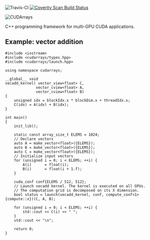 ![Travis-CI](https://travis-ci.org/cudarrays/cudarrays.svg?branch=master)
<a href="https://scan.coverity.com/projects/4910">
<img alt="Coverity Scan Build Status"
src="https://scan.coverity.com/projects/4910/badge.svg"/>
</a>

![CUDArrays](https://raw.githubusercontent.com/wiki/cudarrays/cudarrays/images/cudarrays_logo_300x75.png)

C++ programming framework for multi-GPU CUDA applications.

## Example: vector addition
```Cuda
#include <iostream>
#include <cudarrays/types.hpp>
#include <cudarrays/launch.hpp>

using namespace cudarrays;

__global__ void
vecadd_kernel( vector_view<float> C,
              vector_cview<float> A,
              vector_cview<float> B)
{
    unsigned idx = blockIdx.x * blockDim.x + threadIdx.x;
    C(idx) = A(idx) + B(idx);
}

int main()
{
    init_lib();

    static const array_size_t ELEMS = 1024;
    // Declare vectors
    auto A = make_vector<float>({ELEMS});
    auto B = make_vector<float>({ELEMS});
    auto C = make_vector<float>({ELEMS});
    // Initialize input vectors
    for (unsigned i = 0; i < ELEMS; ++i) {
        A(i)      = float(i);
        B(i)      = float(i + 1.f);
    }

    cuda_conf conf{ELEMS / 512, 512};
    // Launch vecadd kernel. The kernel is executed on all GPUs.
    // The computation grid is decomposed on its X dimension.
    bool status = launch(vecadd_kernel, conf, compute_conf<1>{compute::x})(C, A, B);

    for (unsigned i = 0; i < ELEMS; ++i) {
        std::cout << C(i) << " ";
    }
    std::cout << "\n";

    return 0;
}

```
